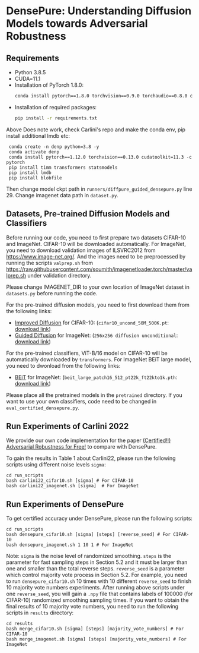 # DensePure: Understanding Diffusion Models towards Adversarial Robustness

## Requirements

- Python 3.8.5
- CUDA=11.1 
- Installation of PyTorch 1.8.0:
    ```bash
    conda install pytorch==1.8.0 torchvision==0.9.0 torchaudio==0.8.0 cudatoolkit=11.1 -c pytorch -c conda-forge
    ```
- Installation of required packages:
    ```bash
    pip install -r requirements.txt
    ```

Above Does note work, check Carlini's repo and make the conda env, pip install additional lmdb etc:
 ```
  conda create -n denp python=3.8 -y
  conda activate denp
  conda install pytorch==1.12.0 torchvision==0.13.0 cudatoolkit=11.3 -c pytorch
  pip install timm transformers statsmodels
  pip install lmdb
  pip install blobfile
 ```

Then change model ckpt path in `runners/diffpure_guided_densepure.py` line 29. Change imagenet data path in `dataset.py`.

## Datasets, Pre-trained Diffusion Models and Classifiers
Before running our code, you need to first prepare two datasets CIFAR-10 and ImageNet. CIFAR-10 will be downloaded automatically.
For ImageNet, you need to download validation images of ILSVRC2012 from https://www.image-net.org/. And the images need to be preprocessed by running the scripts `valprep.sh` from https://raw.githubusercontent.com/soumith/imagenetloader.torch/master/valprep.sh
under validation directory.  

Please change IMAGENET_DIR to your own location of ImageNet dataset in `datasets.py` before running the code.  

For the pre-trained diffusion models, you need to first download them from the following links:  
- [Improved Diffusion](https://github.com/openai/improved-diffusion) for
  CIFAR-10: (`cifar10_uncond_50M_500K.pt`: [download link](https://openaipublic.blob.core.windows.net/diffusion/march-2021/cifar10_uncond_50M_500K.pt))
- [Guided Diffusion](https://github.com/openai/guided-diffusion) for
  ImageNet: (`256x256 diffusion unconditional`: [download link](https://openaipublic.blob.core.windows.net/diffusion/jul-2021/256x256_diffusion_uncond.pt))

For the pre-trained classifiers, ViT-B/16 model on CIFAR-10 will be automatically downloaded by `transformers`.  For ImageNet BEiT large model, you need to dwonload from the following links:
- [BEiT](https://github.com/microsoft/unilm/tree/master/beit) for
  ImageNet: (`beit_large_patch16_512_pt22k_ft22kto1k.pth`: [download link](https://conversationhub.blob.core.windows.net/beit-share-public/beit/beit_large_patch16_512_pt22k_ft22kto1k.pth))

Please place all the pretrained models in the `pretrained` directory. If you want to use your own classifiers, code need to be changed in `eval_certified_densepure.py`.

## Run Experiments of Carlini 2022
We provide our own code implementation for the paper [(Certified!!) Adversarial Robustness for Free!](https://arxiv.org/abs/2206.10550) to compare with DensePure.  

To gain the results in Table 1 about Carlini22, please run the following scripts using different noise levels `sigma`: 
```
cd run_scripts
bash carlini22_cifar10.sh [sigma] # For CIFAR-10
bash carlini22_imagenet.sh [sigma]  # For ImageNet
```

## Run Experiments of DensePure
To get certified accuracy under DensePure, please run the following scripts:
```
cd run_scripts
bash densepure_cifar10.sh [sigma] [steps] [reverse_seed] # For CIFAR-10
bash densepure_imagenet.sh 1 10 1 # For ImageNet
```

Note: `sigma` is the noise level of randomized smoothing. `steps` is the parameter for fast sampling steps in Section 5.2 and it must be larger than one and smaller than the total reverse steps. `reverse_seed` is a parameter which control majority vote process in Section 5.2. For example, you need to run `densepure_cifar10.sh` 10 times with 10 different `reverse_seed` to finish 10 majority vote numbers experiments. After running above scripts under one `reverse_seed`, you will gain a `.npy` file that contains labels of 100000 (for CIFAR-10) randomized smoothing sampling times. If you want to obtain the final results of 10 majority vote numbers, you need to run the following scripts in `results` directory:
```
cd results
bash merge_cifar10.sh [sigma] [steps] [majority_vote_numbers] # For CIFAR-10
bash merge_imagenet.sh [sigma] [steps] [majority_vote_numbers] # For ImageNet
```

